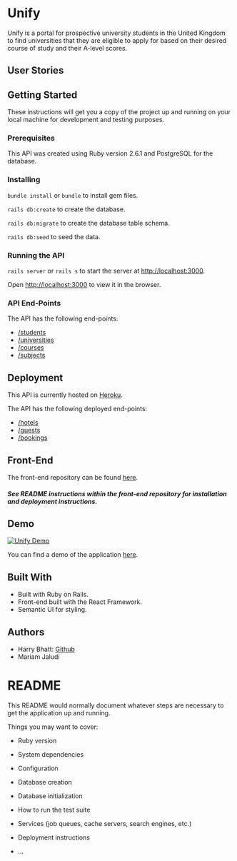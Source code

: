 # Unify
Unify is a portal for prospective university students in the United Kingdom to find universities that they are eligible to apply for based on their desired course of study and their A-level scores.

## User Stories

## Getting Started
These instructions will get you a copy of the project up and running on your local machine for development and testing purposes.

### Prerequisites
This API was created using Ruby version 2.6.1 and PostgreSQL for the database.

### Installing

`bundle install` or `bundle` to install gem files.<br>

`rails db:create` to create the database. <br>

`rails db:migrate` to create the database table schema. <br>

`rails db:seed` to seed the data. <br>

### Running the API

`rails server` or `rails s` to start the server at [http://localhost:3000](http://localhost:3000).

Open [http://localhost:3000](http://localhost:3000) to view it in the browser.

### API End-Points

The API has the following end-points: <br>
* [/students](http://localhost:3000/students) <br>
* [/universities](http://localhost:3000/universities) <br>
* [/courses](http://localhost:3000/courses) <br>
* [/subjects](http://localhost:3000/subjects) <br>

## Deployment

This API is currently hosted on [Heroku](https://myconcierge-app-api.herokuapp.com/).

The API has the following deployed end-points: <br>
* [/hotels](https://myconcierge-app-api.herokuapp.com/hotels) <br>
* [/guests](https://myconcierge-app-api.herokuapp.com/guests) <br>
* [/bookings](https://myconcierge-app-api.herokuapp.com/guests) <br>

## Front-End

The front-end repository can be found [here](https://github.com/Mariamjaludi/Unify-frontend).

##### *See README instructions within the front-end repository for installation and deployment instructions.*

## Demo

[![Unify Demo](http://img.youtube.com/vi/E6CHLd-bafc/0.jpg)](http://www.youtube.com/watch?v=E6CHLd-bafc "myConcierge Demo")

You can find a demo of the application [here](https://youtu.be/E6CHLd-bafc).

## Built With

* Built with Ruby on Rails.
* Front-end built with the React Framework.
* Semantic UI for styling.

## Authors

* Harry Bhatt: [Github](https://github.com/LondonBishop)
* Mariam Jaludi


# README

This README would normally document whatever steps are necessary to get the
application up and running.

Things you may want to cover:

* Ruby version

* System dependencies

* Configuration

* Database creation

* Database initialization

* How to run the test suite

* Services (job queues, cache servers, search engines, etc.)

* Deployment instructions

* ...
